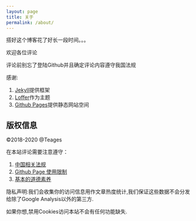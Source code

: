 ```yaml
---
layout: page
title: 关于
permalink: /about/
---
```


搭好这个博客花了好长一段时间。。。

欢迎各位评论

评论前别忘了登陆Github并且确定评论内容遵守我国法规
<!-- more -->
  
感谢:
1. [Jekyll](https://jekyllrb.com/)提供框架
2. [Loffer](https://github.com/FromEndWorld/LOFFER)作为主题
3. [Github Pages](https://github.com)提供静态网站空间

## 版权信息
©2018-2020 @Teages

在本站评论需要注意遵守：

1. [中国相关法规](http://www.gov.cn/ziliao/flfg/index.htm)</br>
2. [Github Page 使用限制](https://help.github.com/en/articles/what-is-github-pages#usage-limits)</br>
3. [基本的道德素养](https://baike.baidu.com/item/%E9%81%93%E5%BE%B7/7931209)

隐私声明:我们会收集你的访问信息用作文章热度统计,我们保证这些数据不会分发给除了Google Analysis以外的第三方.

如果你想,禁用Cookies访问本站不会有任何功能缺失.
